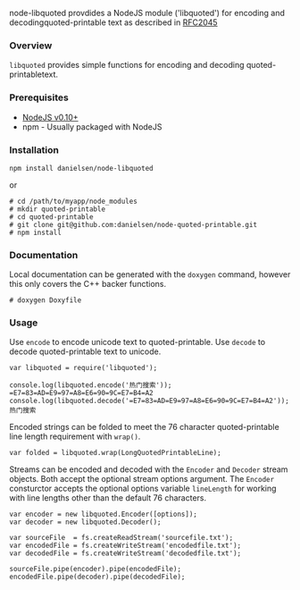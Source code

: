 node-libquoted provdides a NodeJS module ('libquoted') for encoding and decodingquoted-printable text as described in 
[RFC2045](http://tools.ietf.org/html/rfc2045#page-19)

### Overview
`libquoted` provides simple functions for encoding and decoding quoted-printabletext.

### Prerequisites
* [NodeJS v0.10+](http://www.nodejs.org)
* npm - Usually packaged with NodeJS

### Installation
    npm install danielsen/node-libquoted

or

    # cd /path/to/myapp/node_modules
    # mkdir quoted-printable 
    # cd quoted-printable
    # git clone git@github.com:danielsen/node-quoted-printable.git
    # npm install

### Documentation
Local documentation can be generated with the `doxygen` command, however this
only covers the C++ backer functions.

    # doxygen Doxyfile

### Usage
Use `encode` to encode unicode text to quoted-printable. Use `decode` to decode
quoted-printable text to unicode.

    var libquoted = require('libquoted');

    console.log(libquoted.encode('热门搜索'));
    =E7=83=AD=E9=97=A8=E6=90=9C=E7=B4=A2
    console.log(libquoted.decode('=E7=83=AD=E9=97=A8=E6=90=9C=E7=B4=A2'));
    热门搜索

Encoded strings can be folded to meet the 76 character quoted-printable line 
length requirement with `wrap()`.

    var folded = libquoted.wrap(LongQuotedPrintableLine);

Streams can be encoded and decoded with the `Encoder` and `Decoder` stream 
objects. Both accept the optional stream options argument. The `Encoder`
consturctor accepts the optional options variable `lineLength` for working
with line lengths other than the default 76 characters.

    var encoder = new libquoted.Encoder([options]);
    var decoder = new libquoted.Decoder();

    var sourceFile  = fs.createReadStream('sourcefile.txt');
    var encodedFile = fs.createWriteStream('encodedfile.txt');
    var decodedFile = fs.createWriteStream('decodedfile.txt');

    sourceFile.pipe(encoder).pipe(encodedFile);
    encodedFile.pipe(decoder).pipe(decodedFile);

